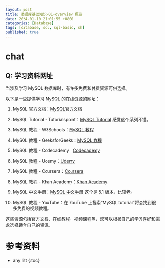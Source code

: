 ```yaml
---
layout: post
title: 数据库基础知识-01-overview 概览
date: 2024-01-10 21:01:55 +0800
categories: [Database]
tags: [database, sql, sql-basic, sh]
published: true
---
```



# chat

## Q: 学习资料网址

当涉及学习 MySQL 数据库时，有许多免费和付费资源可供选择。

以下是一些提供学习 MySQL 的在线资源的网址：

1. MySQL 官方文档：[MySQL官方文档](https://dev.mysql.com/doc/)

2. MySQL Tutorial - Tutorialspoint：[MySQL Tutorial](https://www.tutorialspoint.com/mysql/index.htm) 感觉这个系列不错。

3. MySQL 教程 - W3Schools：[MySQL 教程](https://www.w3schools.com/sql/sql_intro.asp)
4. MySQL 教程 - GeeksforGeeks：[MySQL 教程](https://www.geeksforgeeks.org/mysql-tutorial/)
5. MySQL 教程 - Codecademy：[Codecademy](https://www.codecademy.com/learn/learn-mysql)
6. MySQL 教程 - Udemy：[Udemy](https://www.udemy.com/courses/search/?q=mysql&src=ukw)
7. MySQL 教程 - Coursera：[Coursera](https://www.coursera.org/courses?query=mysql)
8. MySQL 教程 - Khan Academy：[Khan Academy](https://www.khanacademy.org/computing/computer-programming/sql)

9. MySQL 中文手册：[MySQL 中文手册](https://www.mysqlzh.com/) 这个是 5.1 版本，比较老。

10. MySQL 教程 - YouTube：在 YouTube 上搜索“MySQL tutorial”将会找到很多免费的视频教程。

这些资源包括官方文档、在线教程、视频课程等，您可以根据自己的学习喜好和需求选择适合自己的资源。

# 参考资料


* any list
{:toc}